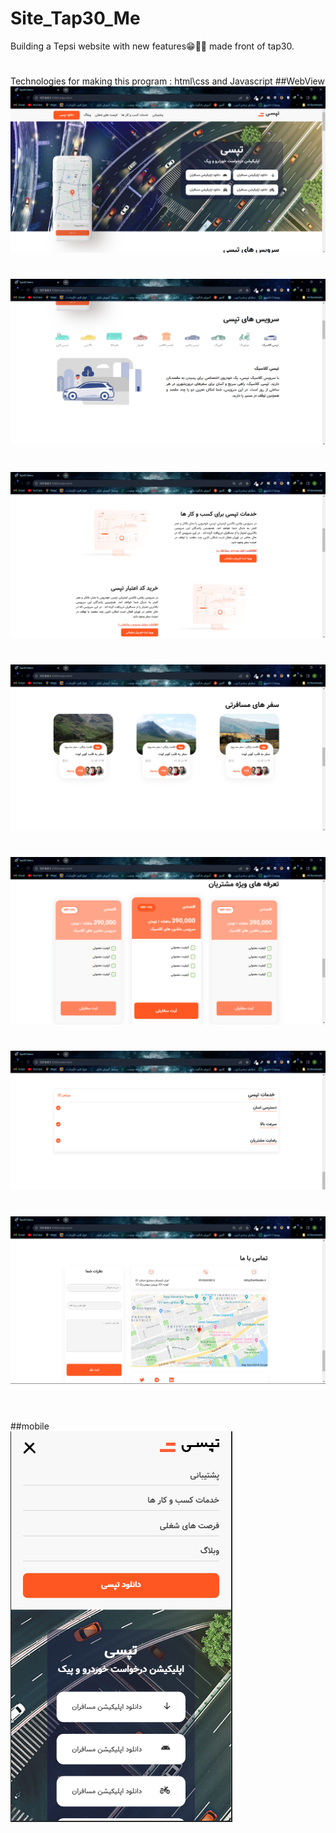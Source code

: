 # Site_Tap30_Me
Building a Tepsi website with new features😁👨‍💻  made front of tap30.
#
Technologies for making this program :  html\css and Javascript
##WebView
![WebRTC Architecture](WebView_img/webview1.png)
#
![WebRTC Architecture](WebView_img/webview2.png)
#
![WebRTC Architecture](WebView_img/webview3.png)
#
![WebRTC Architecture](WebView_img/webview4.png)
#
![WebRTC Architecture](WebView_img/webview5.png)
#
![WebRTC Architecture](WebView_img/webview6.png)
#
![WebRTC Architecture](WebView_img/webview7.png)
#
\
##mobile
\
![WebRTC Architecture](WebView_img/webview8.png)
#
